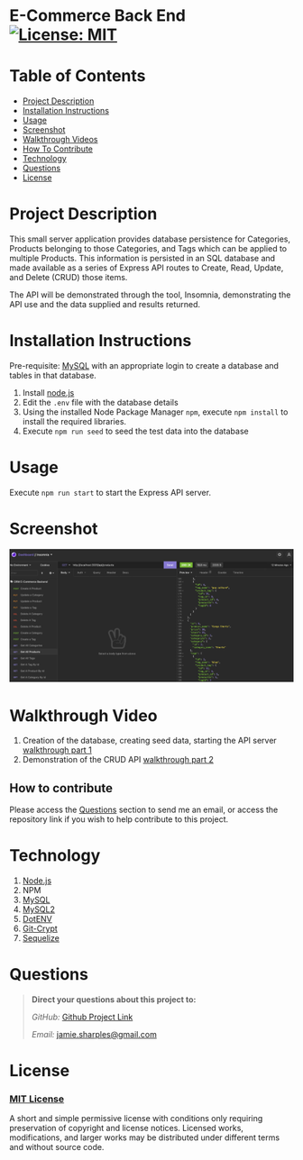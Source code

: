 # E-Commerce Back End     [![License: MIT](https://img.shields.io/badge/License-MIT-yellow.svg)](https://opensource.org/licenses/MIT)

# Table of Contents
- [Project Description](#project-description)
- [Installation Instructions](#installation-instructions)
- [Usage](#usage)
- [Screenshot](#screenshot)
- [Walkthrough Videos](#walkthrough-video)  
- [How To Contribute](#how-to-contribute)
- [Technology](#technology)
- [Questions](#questions)
- [License](#license)


# Project Description
This small server application provides database persistence for Categories, Products
belonging to those Categories, and Tags which can be applied to multiple Products.  This information
is persisted in an SQL database and made available as a series of Express API routes to Create, Read, Update, and Delete (CRUD) those items.

The API will be demonstrated through the tool, Insomnia, demonstrating the API use and the data supplied and results returned.

# Installation Instructions

Pre-requisite: [MySQL](https://www.mysql.com) with an appropriate login to create a database and tables in that database.

1.  Install [node.js](http://nodejs.org)
2.  Edit the `.env` file with the database details    
3.  Using the installed Node Package Manager `npm`, execute `npm install` to install the required libraries.
4.  Execute `npm run seed` to seed the test data into the database

# Usage

Execute `npm run start` to start the Express API server.

# Screenshot

![screenshot](./dist/img/screenshot.png)

# Walkthrough Video

1.  Creation of the database, creating seed data, starting the API server  [walkthrough part 1](https://drive.google.com/file/d/1Rqaw5X3pzIvholi10ieAQG0pB1SyYO8t/view)
2.  Demonstration of the CRUD API [walkthrough part 2](https://drive.google.com/file/d/11k8YFf9OY2Eli_Ge9Ry1Dhh1yyPSpWWT/view)

## How to contribute

Please access the [Questions](#questions) section to send me an email, or access the repository link if you wish to help contribute to this project.

# Technology

1. [Node.js](http://nodejs.org)
2. NPM
3. [MySQL](https://www.mysql.com/)
4. [MySQL2](https://www.npmjs.com/package/mysql2)
5. [DotENV](https://www.npmjs.com/package/dotenv)
6. [Git-Crypt](https://github.com/AGWA/git-crypt)
7. [Sequelize](https://sequelize.org)

# Questions

>  **Direct your questions about this project to:**
>
>  *GitHub:* [Github Project Link](https://github.com/jsharples777/week-14-homework)
>
>  *Email:* [jamie.sharples@gmail.com](mailto:jamie.sharples@gmail.com)

# License

### [MIT License](https://opensource.org/licenses/MIT)
A short and simple permissive license with conditions only requiring preservation of copyright and license notices. Licensed works, modifications, and larger works may be distributed under different terms and without source code.